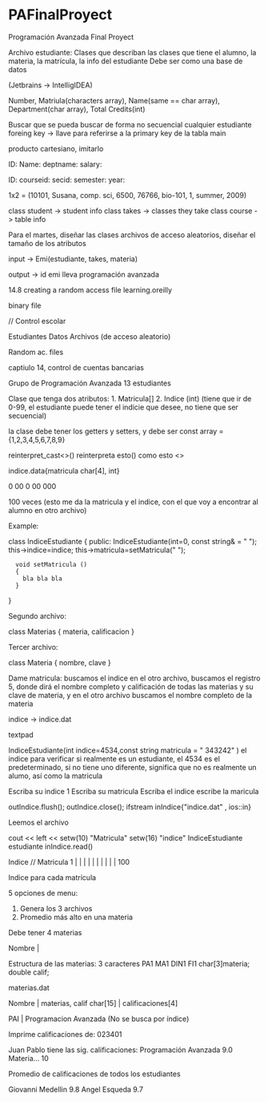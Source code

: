 # PAFinalProyect
Programación Avanzada Final Proyect


Archivo estudiante:
  Clases que describan las clases que tiene el alumno, la materia, la matrícula, la info del estudiante
  Debe ser como una base de datos
  
  (Jetbrains -> IntelligIDEA)
  
  Number, Matriula(characters array), Name(same == char array), Department(char array), Total Credits(int)
  
  Buscar que se pueda buscar de forma no secuencial cualquier estudiante
  foreing key -> llave para referirse a la primary key de la tabla main
  
producto cartesiano, imitarlo

ID: 
Name:
deptname: 
salary:

ID:
courseid:
secid:
semester:
year:


1x2 = (10101, Susana, comp. sci, 6500, 76766, bio-101, 1, summer, 2009)

class student -> student info
class takes -> classes they take
class course -> table info

Para el martes, diseñar las clases
archivos de acceso aleatorios, diseñar el tamaño de los atributos

input -> Emi(estudiante, takes, materia)

output -> id emi lleva programación avanzada


14.8 creating a random access file
learning.oreilly

binary file

// Control escolar

Estudiantes
Datos
Archivos (de acceso aleatorio)

Random ac. files

captiulo 14, control de cuentas bancarias

Grupo de Programación Avanzada
13 estudiantes


Clase que tenga dos atributos: 1. Matricula[] 2. Indice (int) (tiene que ir de 0-99, el estudiante
puede tener el indicie que desee, no tiene que ser secuencial)

la clase debe tener los getters y setters, y debe ser const
  array = {1,2,3,4,5,6,7,8,9}


  reinterpret_cast<>()  reinterpreta esto() como esto <>

  indice.data{matricula char[4], int}

  0 00 0 00  000 

  100 veces (esto me da la matricula y el indice, con el que voy a encontrar al alumno en otro archivo)

  Example:

  class IndiceEstudiante
  {
    public:
      IndiceEstudiante(int=0, const string& = " ");
      this->indice=indice;
      this->matricula=setMatricula(" ");

      void setMatricula ()
      {
        bla bla bla
      }
  }

  Segundo archivo:

  class Materias
  {
    materia, calificacion
  }

  Tercer archivo:

  class Materia
  {
    nombre, clave
  }


  Dame matricula: buscamos el indice en el otro archivo, buscamos el registro 5, donde dirá el nombre completo y calificación de 
  todas las materias y su clave de materia, y en el otro archivo buscamos el nombre completo de la materia

  indice -> indice.dat

  textpad

  IndiceEstudiante(int indice=4534,const string matricula = " 343242" )
    el indice para verificar si realmente es un estudiante, el 4534 es el predeterminado,
      si no tiene uno diferente, significa que no es realmente un alumo, así como la matricula


Escriba su indice 1
Escriba su matricula
Escriba el indice
escribe la maricula

outIndice.flush();
outIndice.close();
ifstream inIndice{"indice.dat" , ios::in}

Leemos el archivo

cout << left << setw(10) "Matricula" setw(16) "indice"
IndiceEstudiante estudiante
inIndice.read()


Indice // Matricula  1
      |
      |
      |
      |
      |
      |
      |
      |
      |
      |
                    100

Indice para cada matrícula

5 opciones de menu: 
  1. Genera los 3 archivos
  2. Promedio más alto en una materia

Debe tener 4 materias

Nombre | 

Estructura de las materias:
3 caracteres 
  PA1
  MA1
  DIN1
  FI1           char[3]materia;
                double calif;
                
materias.dat

Nombre    |   materias, calif
char[15]  |   calificaciones[4]


PAI  | Programacion Avanzada (No se busca por índice)

Imprime calificaciones de: 023401

Juan Pablo tiene las sig. calificaciones:
  Programación Avanzada 9.0
  Materia...            10

Promedio de calificaciones de todos los estudiantes

Giovanni Medellin   9.8
Angel Esqueda   9.7